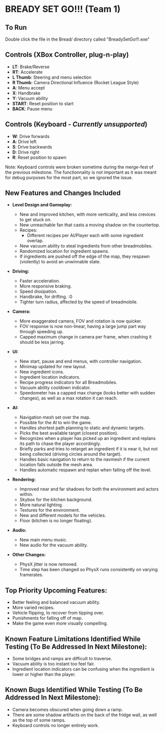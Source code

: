 # BREADY SET GO!!! (Team 1)

## To Run
Double click the file in the Bread/ directory called "BreadySetGo!!!.exe" 

## Controls (XBox Controller, plug-n-play)
- **LT**: Brake/Reverse
- **RT**: Accelerate
- **L Thumb**: Steering and menu selection
- **R Thumb**: Camera Directional Influence (Rocket League Style)
- **A**: Menu accept
- **X**: Handbrake
- **Y**: Vacuum ability
- **START**: Reset position to start
- **BACK**: Pause menu

## Controls (Keyboard - *Currently unsupported*)
- **W**: Drive forwards
- **A**: Drive left
- **S**: Drive backwards
- **D**: Drive right
- **R**: Reset position to spawn

Note: Keyboard controls were broken sometime during the merge-fest of the previous milestone. The functionnality is not important as it was meant for debug purposes for the most part, so we ignored the issue.

## New Features and Changes Included
- **Level Design and Gameplay:**
  - New and improved kitchen, with more verticality, and less crevices to get stuck on. 
  - New unreachable fan that casts a moving shadow on the countertop.
  - Recipes:
    - Different recipes per AI/Player each with some ingredient overlap.
  - New vacuum ability to steal ingredients from other breadmobiles.
  - Randomized location for ingredient spawns. 
  - If ingredients are pushed off the edge of the map, they respawn (violently) to avoid an unwinnable state.

- **Driving:**
  - Faster acceleration.
  - More responsive braking.
  - Speed dissipation.
  - Handbrake, for drifting. :0
  - Tighter turn radius, affected by the speed of breadmobile.

- **Camera:**
  - More exaggerated camera, FOV and rotation is now quicker.
  - FOV response is now non-linear, having a large jump part way through speeding up.
  - Capped maximum change in camera per frame, when crashing it should be less jarring.

- **UI:**
  - New start, pause and end menus, with controller navigation.
  - Minimap updated for new layout.
  - New ingredient icons.
  - Ingredient location indicators.
  - Recipe progress indicators for all Breadmobiles.
  - Vacuum ability cooldown indicator.
  - Speedometer has a capped max change (looks better with sudden changes), as well as a max rotation it can reach.

- **AI:**
  - Navigation mesh set over the map.
  - Possible for the AI to win the game.
  - Handles shortest path planning to static and dynamic targets.
  - Picks the best available target (closest position).
  - Recognizes when a player has picked up an ingredient and replans its path to chase the player accordingly.
  - Briefly parks and tries to retarget an ingredient if it is near it, but not being collected (driving circles around the target).
  - Handles basic navigation to return to the navmesh if the current location falls outside the mesh area.
  - Handles automatic respawn and replan when falling off the level.
  
- **Rendering:**
  - Improved near and far shadows for both the environment and actors within.
  - Skybox for the kitchen background.
  - More natural lighting.
  - Textures for the environment.
  - New and different models for the vehicles.
  - Floor (kitchen is no longer floating).

- **Audio:**
  - New main menu music.
  - New audio for the vacuum ability.

- **Other Changes:**
  - PhysX jitter is now removed.
  - Time step has been changed so PhysX runs consistently on varying framerates.

## Top Priority Upcoming Features:
  - Better feeling and balanced vacuum ability.
  - More varied recipes.
  - Vehicle flipping, to recover from tipping over.
  - Punishments for falling off of map.
  - Make the game even more visually compelling.

## Known Feature Limitations Identified While Testing (To Be Addressed In Next Milestone):
  - Some bridges and ramps are difficult to traverse.
  - Vacuum ability is too instant too feel fair.
  - Ingredient location indicators can be confusing when the ingredient is lower or higher than the player.

## Known Bugs Identified While Testing (To Be Addressed In Next Milestone):
- Camera becomes obscured when going down a ramp.
- There are some shadow artifacts on the back of the fridge wall, as well as the top of some ramps.
- Keyboard controls no longer entirely work.

